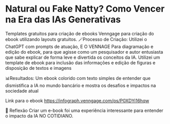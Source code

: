 # Natural ou Fake Natty? Como Vencer na Era das IAs Generativas


Templates gratuitos para criação de ebooks Venngage para criação do ebook utilizando layouts gratuitos.
🪄Processo de Criação:
Utilizei o ChatGPT com prompts de atuação, E O VENNAGE Para diagramação e edição do ebook, para que agisse como um pesquisador e autor entusiasta que sabe explicar de forma leve e divertida os conceitos da IA. Utilizei um template de ebook para inclusão das informações e edição de figuras e disposição de textos e imagens

📊Resultados:
Um ebook colorido com texto simples de entender que dismistifica a IA no mundo bancário e mostra os desafios e impactos na sociedade atual

Link para o ebook
https://infograph.venngage.com/ps/P0XDYi16hqw

🍵 Reflexão
Criar um e-book foi uma experiência interessante para entender o impacto da IA NO COTIDIANO.
